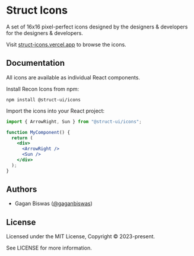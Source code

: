 # Struct Icons

A set of 16x16 pixel-perfect icons designed by the designers & developers for the designers & developers.

Visit [struct-icons.vercel.app](https://struct-icons.vercel.app) to browse the icons.

## Documentation

All icons are available as individual React components.

Install Recon Icons from npm:

```shell
npm install @struct-ui/icons
```

Import the icons into your React project:

```jsx
import { ArrowRight, Sun } from "@struct-ui/icons";

function MyComponent() {
  return (
    <div>
      <ArrowRight />
      <Sun />
    </div>
  );
}
```

## Authors

- Gagan Biswas ([@gaganbiswas](https://github.com/gaganbiswas))

## License

Licensed under the MIT License, Copyright © 2023-present.

See LICENSE for more information.
